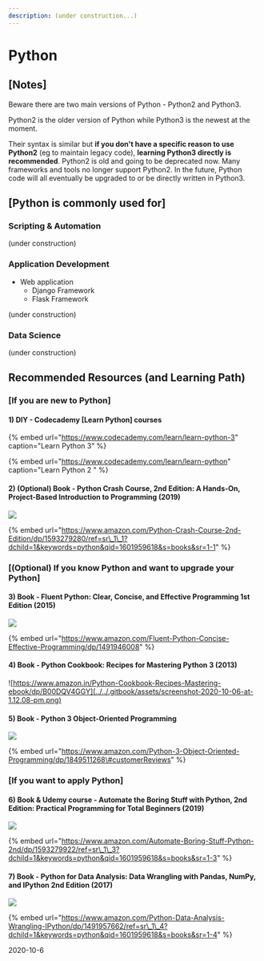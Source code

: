 ```yaml
---
description: (under construction...)
---
```


# Python

## \[Notes\]

Beware there are two main versions of Python - Python2 and Python3. 

Python2 is the older version of Python while Python3 is the newest at the moment. 

Their syntax is similar but **if you don't have a specific reason to use Python2** \(eg to maintain legacy code\), **learning Python3 directly is recommended**. Python2 is old and going to be deprecated now. Many frameworks and tools no longer support Python2. In the future, Python code will all eventually be upgraded to or be directly written in Python3.

## \[Python is commonly used for\]

### Scripting & Automation

\(under construction\)

### Application Development

* Web application 
  * Django Framework
  * Flask Framework

\(under construction\)

### Data Science

\(under construction\)

## Recommended Resources \(and Learning Path\)

### \[If you are new to Python\]

#### 1\) DIY - Codecademy \[Learn Python\] courses

{% embed url="https://www.codecademy.com/learn/learn-python-3" caption="Learn Python 3" %}

{% embed url="https://www.codecademy.com/learn/learn-python" caption="Learn Python 2 " %}

#### 2\) \(Optional\) Book - Python Crash Course, 2nd Edition: A Hands-On, Project-Based Introduction to Programming \(2019\)

![](../../.gitbook/assets/screenshot-2020-10-06-at-12.57.50-pm.png)

{% embed url="https://www.amazon.com/Python-Crash-Course-2nd-Edition/dp/1593279280/ref=sr\_1\_1?dchild=1&keywords=python&qid=1601959618&s=books&sr=1-1" %}



### \[\(Optional\) If you know Python and want to upgrade your Python\]

#### 3\) Book - Fluent Python: Clear, Concise, and Effective Programming 1st Edition \(2015\)

![](../../.gitbook/assets/screenshot-2020-10-06-at-12.44.47-pm.png)

{% embed url="https://www.amazon.com/Fluent-Python-Concise-Effective-Programming/dp/1491946008" %}

#### 4\) Book - Python Cookbook: Recipes for Mastering Python 3 \(2013\)

![https://www.amazon.in/Python-Cookbook-Recipes-Mastering-ebook/dp/B00DQV4GGY](../../.gitbook/assets/screenshot-2020-10-06-at-1.12.08-pm.png)

#### 5\) Book - Python 3 Object-Oriented Programming

![](../../.gitbook/assets/screenshot-2020-10-06-at-1.16.30-pm%20%281%29.png)

{% embed url="https://www.amazon.com/Python-3-Object-Oriented-Programming/dp/1849511268\#customerReviews" %}

### \[If you want to apply Python\]

#### 6\) Book & Udemy course - Automate the Boring Stuff with Python, 2nd Edition: Practical Programming for Total Beginners \(2019\)

![](../../.gitbook/assets/screenshot-2020-10-06-at-1.04.42-pm.png)

{% embed url="https://www.amazon.com/Automate-Boring-Stuff-Python-2nd/dp/1593279922/ref=sr\_1\_3?dchild=1&keywords=python&qid=1601959618&s=books&sr=1-3" %}



#### 7\) Book - Python for Data Analysis: Data Wrangling with Pandas, NumPy, and IPython 2nd Edition \(2017\)

![](../../.gitbook/assets/screenshot-2020-10-06-at-1.03.34-pm.png)

{% embed url="https://www.amazon.com/Python-Data-Analysis-Wrangling-IPython/dp/1491957662/ref=sr\_1\_4?dchild=1&keywords=python&qid=1601959618&s=books&sr=1-4" %}

2020-10-6

